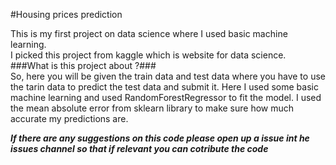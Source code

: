 #Housing prices prediction

This is my first project on data science where  I used basic machine learning.<br>
I picked this project from kaggle which is website for data science.<br>
###What is this project about ?###<br>
So, here you will be given the train data and test data where you have to use the tarin data to predict the test data
and submit it. Here I used some basic machine learning and used RandomForestRegressor to fit the model. I used the mean
absolute error from sklearn library to make sure how much accurate my predictions are.

***If there are any suggestions on this code please open up a issue int he issues channel so that if relevant you can cotribute the code***
